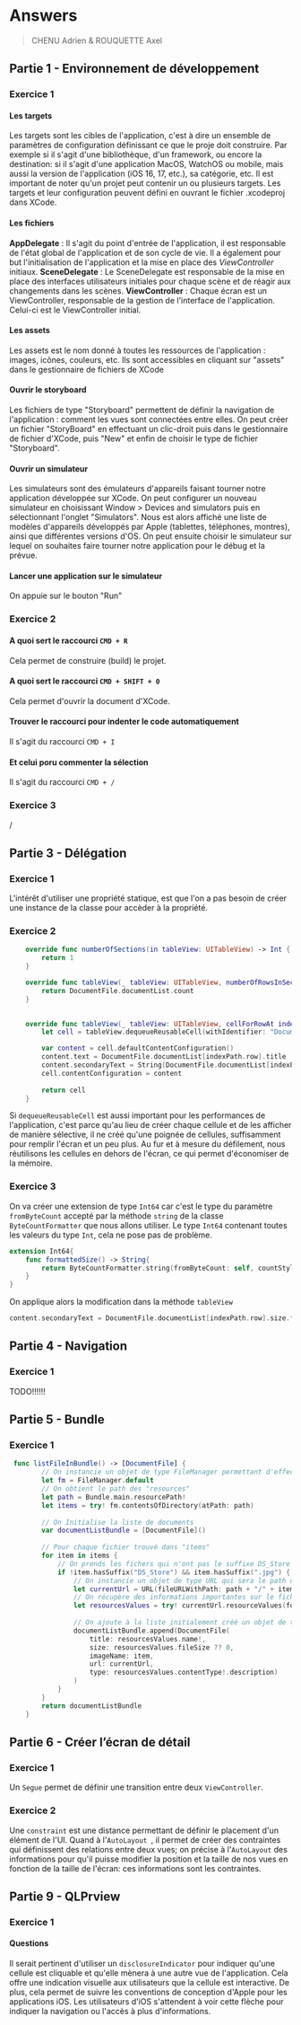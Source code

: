 # Answers
> CHENU Adrien & ROUQUETTE Axel

## Partie 1 - Environnement de développement


### Exercice 1
#### Les targets
Les targets sont les cibles de l'application, c'est à dire un ensemble de paramètres de configuration définissant ce que le proje doit construire. Par exemple si il s'agit d'une bibliothèque, d'un framework, ou encore la destination: si il s'agit d'une application MacOS, WatchOS ou mobile, mais aussi la version de l'application (iOS 16, 17, etc.), sa catégorie, etc.
Il est important de noter qu'un projet peut contenir un ou plusieurs targets.
Les targets et leur configuration peuvent défini en ouvrant le fichier <nomduprojet>.xcodeproj dans XCode.
#### Les fichiers
**AppDelegate** : Il s'agit du point d'entrée de l'application, il est responsable de l'état global de l'application et de son cycle de vie. Il a également pour but l'initialisation de l'application et la mise en place des *ViewController* initiaux.
**SceneDelegate** : Le SceneDelegate est responsable de la mise en place des interfaces utilisateurs initiales pour chaque scène et de réagir aux changements dans les scènes.
**ViewController** : Chaque écran est un ViewController, responsable de la gestion de l'interface de l'application. Celui-ci est le ViewController initial.
#### Les assets
Les assets est le nom donné à toutes les ressources de l'application : images, icônes, couleurs, etc. Ils sont accessibles en cliquant sur "assets" dans le gestionnaire de fichiers de XCode
#### Ouvrir le storyboard
Les fichiers de type "Storyboard" permettent de définir la navigation de l'application : comment les vues sont connectées entre elles.
On peut créer un fichier "StoryBoard" en effectuant un clic-droit puis dans le gestionnaire de fichier d'XCode, puis "New" et enfin de choisir le type de fichier "Storyboard".
#### Ouvrir un simulateur
Les simulateurs sont des émulateurs d'appareils faisant tourner notre application développée sur XCode.
On peut configurer un nouveau simulateur en choisissant Window > Devices and simulators puis en sélectionnant l'onglet "Simulators". Nous est alors affiché une liste de modèles d'appareils développés par Apple (tablettes, téléphones, montres), ainsi que différentes versions d'OS.
On peut ensuite choisir le simulateur sur lequel on souhaites faire tourner notre application pour le débug et la prévue.
#### Lancer une application sur le simulateur
On appuie sur le bouton "Run"

### Exercice 2
#### A quoi sert le raccourci `CMD + R`
Cela permet de construire (build) le projet.
#### A quoi sert le raccourci `CMD + SHIFT + 0`
Cela permet d'ouvrir la document d'XCode.
#### Trouver le raccourci pour indenter le code automatiquement
Il s'agit du raccourci `CMD + I`
#### Et celui poru commenter la sélection
Il s'agit du raccourci `CMD + /`

### Exercice 3
/


## Partie 3 - Délégation
### Exercice 1
L'intérêt d'utiliser une propriété statique, est que l'on a pas besoin de créer une instance de la classe pour accèder à la propriété.

### Exercice 2
```swift
    override func numberOfSections(in tableView: UITableView) -> Int {
        return 1
    }

    override func tableView(_ tableView: UITableView, numberOfRowsInSection section: Int) -> Int {
        return DocumentFile.documentList.count
    }

    
    override func tableView(_ tableView: UITableView, cellForRowAt indexPath: IndexPath) -> UITableViewCell {
        let cell = tableView.dequeueReusableCell(withIdentifier: "DocumentCell", for: indexPath)

        var content = cell.defaultContentConfiguration()
        content.text = DocumentFile.documentList[indexPath.row].title
        content.secondaryText = String(DocumentFile.documentList[indexPath.row].size)
        cell.contentConfiguration = content
        
        return cell
    }
```

Si `dequeueReusableCell` est aussi important pour les performances de l'application, c'est parce qu'au lieu de créer chaque cellule et de les afficher de manière sélective, il ne créé qu'une poignée de cellules, suffisamment pour remplir l'écran et un peu plus. Au fur et à mesure du défilement, nous réutilisons les cellules en dehors de l'écran, ce qui permet d'économiser de la mémoire.
### Exercice 3
On va créer une extension de type `Int64` car c'est le type du paramètre `fromByteCount` accepté par la méthode `string` de la classe `ByteCountFormatter` que nous allons utiliser.
Le type `Int64` contenant toutes les valeurs du type `Int`, cela ne pose pas de problème.
```swift
extension Int64{
    func formattedSize() -> String{
        return ByteCountFormatter.string(fromByteCount: self, countStyle: ByteCountFormatter.CountStyle.decimal)
    }
}
```
On applique alors la modification dans la méthode `tableView`
```swift
content.secondaryText = DocumentFile.documentList[indexPath.row].size.formattedSize()
```


## Partie 4 - Navigation
### Exercice 1
TODO!!!!!!


## Partie 5 - Bundle
### Exercice 1
```swift
 func listFileInBundle() -> [DocumentFile] {
        // On instancie un objet de type FileManager permettant d'effectuer des actions sur le sytème de fichier
        let fm = FileManager.default
        // On obtient le path des "resources"
        let path = Bundle.main.resourcePath!
        let items = try! fm.contentsOfDirectory(atPath: path)
        
        // On Initialise la liste de documents
        var documentListBundle = [DocumentFile]()
    
        // Pour chaque fichier trouvé dans "items"
        for item in items {
            // On prends les fichers qui n'ont pas le suffixe DS_Store et on le suffixe .jpg
            if !item.hasSuffix("DS_Store") && item.hasSuffix(".jpg") {
                // On instancie un objet de type URL qui sera le path de notre fichier (son dossier parent / son nom)
                let currentUrl = URL(fileURLWithPath: path + "/" + item)
                // On récupère des informations importantes sur le fichier avec la méthode "resourceValues" de la classe URL
                let resourcesValues = try! currentUrl.resourceValues(forKeys: [.contentTypeKey, .nameKey, .fileSizeKey])
                   
                // On ajoute à la liste initialement créé un objet de type DocumentFile avec comme propriétés les informations récupérés précedemment.
                documentListBundle.append(DocumentFile(
                    title: resourcesValues.name!,
                    size: resourcesValues.fileSize ?? 0,
                    imageName: item,
                    url: currentUrl,
                    type: resourcesValues.contentType!.description)
                )
            }
        }
        return documentListBundle
    }
```


## Partie 6 - Créer l’écran de détail
### Exercice 1
Un `Segue` permet de définir une transition entre deux `ViewController`.

### Exercice 2
Une `constraint` est une distance permettant de définir le placement d'un élément de l'UI. Quand à l'`AutoLayout `, il permet de créer des contraintes qui définissent des relations entre deux vues; on précise à l'`AutoLayout` des informations pour qu'il puisse modifier la position et la taille de nos vues en fonction de la taille de l'écran: ces informations sont les contraintes.


## Partie 9 - QLPrview
### Exercice 1
#### Questions
Il serait pertinent d'utiliser un `disclosureIndicator` pour indiquer qu'une cellule est cliquable et qu'elle mènera à une autre vue de l'application. Cela offre une indication visuelle aux utilisateurs que la cellule est interactive. De plus, cela permet de suivre les conventions de conception d'Apple pour les applications iOS. Les utilisateurs d'iOS s'attendent à voir cette flèche pour indiquer la navigation ou l'accès à plus d'informations.
